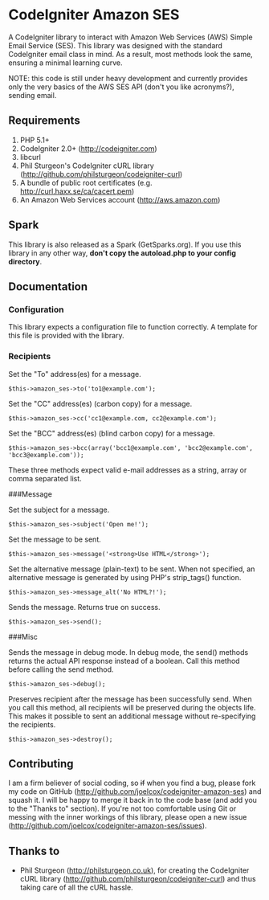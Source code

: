 CodeIgniter Amazon SES
======================
A CodeIgniter library to interact with Amazon Web Services (AWS) Simple Email Service (SES). This library was designed with the standard CodeIgniter email class in mind. As a result, most methods look the same, ensuring a minimal learning curve.

NOTE: this code is still under heavy development and currently provides only the very basics of the AWS SES API (don't you like acronyms?), sending email.

Requirements
------------
1. PHP 5.1+
2. CodeIgniter 2.0+ (http://codeigniter.com)
3. libcurl
4. Phil Sturgeon's CodeIgniter cURL library (http://github.com/philsturgeon/codeigniter-curl)
5. A bundle of public root certificates (e.g. http://curl.haxx.se/ca/cacert.pem)
6. An Amazon Web Services account (http://aws.amazon.com)

Spark
-------------
This library is also released as a Spark (GetSparks.org). If you use this library in any other way, **don't copy the autoload.php to your config directory**.

Documentation
-------------

### Configuration
This library expects a configuration file to function correctly. A template for this file is provided with the library. 

### Recipients

Set the "To" address(es) for a message.

    $this->amazon_ses->to('to1@example.com');

Set the "CC" address(es) (carbon copy) for a message.

	$this->amazon_ses->cc('cc1@example.com, cc2@example.com');

Set the "BCC" address(es) (blind carbon copy) for a message.

	$this->amazon_ses->bcc(array('bcc1@example.com', 'bcc2@example.com', 'bcc3@example.com'));
	
These three methods expect valid e-mail addresses as a string, array or comma separated list.

###Message

Set the subject for a message.

	$this->amazon_ses->subject('Open me!');
	
Set the message to be sent.

	$this->amazon_ses->message('<strong>Use HTML</strong>');

Set the alternative message (plain-text) to be sent. When not specified, an alternative message is generated by using PHP's strip_tags() function.

	$this->amazon_ses->message_alt('No HTML?!');

Sends the message. Returns true on success.

    $this->amazon_ses->send();

###Misc

Sends the message in debug mode. In debug mode, the send() methods returns the actual API response instead of a boolean. Call this method before calling the send method.
	
	$this->amazon_ses->debug();

Preserves recipient after the message has been successfully send. When you call this method, all recipients will be preserved during the objects life. This makes it possible to sent an additional message without re-specifying the recipients.
	
	$this->amazon_ses->destroy();

Contributing
------------
I am a firm believer of social coding, so <strike>if</strike> when you find a bug, please fork my code on GitHub (http://github.com/joelcox/codeigniter-amazon-ses) and squash it. I will be happy to merge it back in to the code base (and add you to the "Thanks to" section). If you're not too comfortable using Git or messing with the inner workings of this library, please open a new issue (http://github.com/joelcox/codeigniter-amazon-ses/issues). 

Thanks to
---------
* Phil Sturgeon (http://philsturgeon.co.uk), for creating the CodeIgniter cURL library (http://github.com/philsturgeon/codeigniter-curl) and thus taking care of all the cURL hassle.
